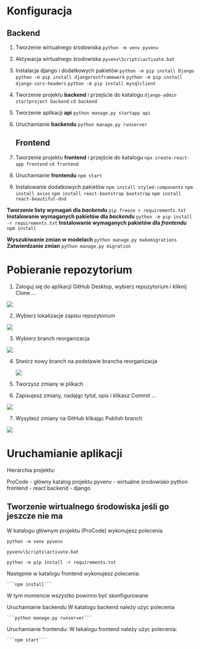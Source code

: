 # Konfiguracja

## Backend

1. Tworzenie wirtualnego środowiska
   ```python -m venv pyvenv```

2. Aktywacja wirtualnego środowiska
   ```pyvenv\Scripts\activate.bat```

3. Instalacja django i dodatkowych pakietów
   ```python -m pip install Django```
   ```python -m pip install djangorestframework```
   ```python -m pip install django-cors-headers```
   ```python -m pip install mysqlclient```

4. Tworzenie projektu **backend** i przejście do katalogu
   ```django-admin startproject backend```
   ```cd backend```

5. Tworzenie aplikacji **api**
   ```python manage.py startapp api```

6. Uruchamianie **backendu**
   ```python manage.py runserver```
   
   ## Frontend

7. Tworzenie projektu **frontend** i przejście do katalogu
   ```npx create-react-app frontend```
   ```cd frontend```

8. Uruchamianie **frontendu**
   ```npm start```

9. Instalowanie dodatkowych pakietów
   ```npm install styled-components```
   ```npm install axios```
   ```npm install react-bootstrap bootstrap```
   ```npm install react-beautiful-dnd```

**Tworzenie listy wymagań dla _backendu_**
    ```pip freeze > requirements.txt```
**Instalowanie wymaganych pakietów dla _backendu_**
    ```python -m pip install -r requirements.txt```
**Instalowanie wymaganych pakietów dla _frontendu_**
    ```npm install```

**Wyszukiwanie zmian w modelach**
    ```python manage.py makemigrations```
**Zatwierdzanie zmian**
    ```python manage.py migration```

# Pobieranie repozytorium

1. Zaloguj się do aplikacji GitHub Desktop, wybierz repozytorium i kliknij Clone ...

![](images/1.png)

2. Wybierz lokalizacje zapisu repozytorium

![](images/2.png)

3. Wybierz branch reorganizacja

![](images/3.png)

4. Stwórz nowy branch na podstawie brancha reorganizacja
   
   ![](images/4.png)

5. Tworzysz zmiany w plikach

6. Zapisujesz zmiany, nadając tytuł, opis i klikasz Commit ...

![](images/5.png)

7. Wysyłasz zmiany na GitHub klikając Publish branch

![](images/6.png)

# Uruchamianie aplikacji

Hierarchia projektu:

ProCode - główny katalog projektu
    pyvenv - wirtualne środowisko python
    frontend - react
    backend - django

## Tworzenie wirtualnego środowiska jeśli go jeszcze nie ma

W katalogu głównym projektu (ProCode) wykonujesz polecenia

   ```python -m venv pyvenv```

   ```pyvenv\Scripts\activate.bat```

   ```python -m pip install -r requirements.txt```

Następnie w katalogu frontend wykonujesz polecenia:

    ```npm install```

W tym momencie wszystko powinno być skonfigurowane

Uruchamianie backendu
W katalogu backend należy użyc polecenia

    ```python manage.py runserver```

Uruchamianie frontendu:
W takalogu frontend należy użyc polecenia:

    ```npm start```
